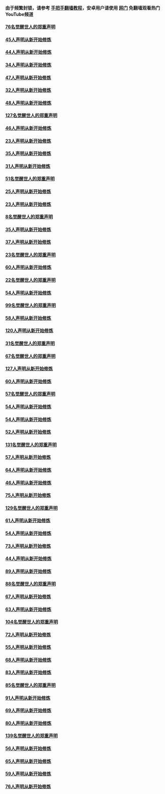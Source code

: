#### 由于频繁封锁，请参考 [手把手翻墙教程](https://github.com/gfw-breaker/guides/wiki/)，安卓用户请使用 [网门](https://github.com/gfw-breaker/nogfw/blob/master/dl.md?t=03011200) 免翻墙观看热门YouTube频道 

#### [76名觉醒世人的郑重声明](../pages/91/421453.md?t=03011200) 

#### [45人声明从新开始修炼](../pages/91/421452.md?t=03011200) 

#### [44人声明从新开始修炼](../pages/91/421422.md?t=03011200) 

#### [34人声明从新开始修炼](../pages/91/421322.md?t=03011200) 

#### [47人声明从新开始修炼](../pages/91/421264.md?t=03011200) 

#### [32人声明从新开始修炼](../pages/91/421225.md?t=03011200) 

#### [48人声明从新开始修炼](../pages/91/421202.md?t=03011200) 

#### [127名觉醒世人的郑重声明](../pages/91/421224.md?t=03011200) 

#### [46人声明从新开始修炼](../pages/91/421203.md?t=03011200) 

#### [23人声明从新开始修炼](../pages/91/421138.md?t=03011200) 

#### [35人声明从新开始修炼](../pages/91/421122.md?t=03011200) 

#### [31人声明从新开始修炼](../pages/91/421081.md?t=03011200) 

#### [51名觉醒世人的郑重声明](../pages/91/421080.md?t=03011200) 

#### [25人声明从新开始修炼](../pages/91/421020.md?t=03011200) 

#### [23人声明从新开始修炼](../pages/91/420884.md?t=03011200) 

#### [8名觉醒世人的郑重声明](../pages/91/420883.md?t=03011200) 

#### [35人声明从新开始修炼](../pages/91/420809.md?t=03011200) 

#### [37人声明从新开始修炼](../pages/91/420766.md?t=03011200) 

#### [23名觉醒世人的郑重声明](../pages/91/420765.md?t=03011200) 

#### [60人声明从新开始修炼](../pages/91/420727.md?t=03011200) 

#### [22名觉醒世人的郑重声明](../pages/91/420726.md?t=03011200) 

#### [54人声明从新开始修炼](../pages/91/420529.md?t=03011200) 

#### [99名觉醒世人的郑重声明](../pages/91/420528.md?t=03011200) 

#### [58人声明从新开始修炼](../pages/91/420198.md?t=03011200) 

#### [120人声明从新开始修炼](../pages/91/420141.md?t=03011200) 

#### [31名觉醒世人的郑重声明](../pages/91/420197.md?t=03011200) 

#### [67名觉醒世人的郑重声明](../pages/91/420140.md?t=03011200) 

#### [127人声明从新开始修炼](../pages/91/420082.md?t=03011200) 

#### [60人声明从新开始修炼](../pages/91/420081.md?t=03011200) 

#### [57名觉醒世人的郑重声明](../pages/91/420080.md?t=03011200) 

#### [54人声明从新开始修炼](../pages/91/419533.md?t=03011200) 

#### [54人声明从新开始修炼](../pages/91/419532.md?t=03011200) 

#### [52人声明从新开始修炼](../pages/91/419531.md?t=03011200) 

#### [131名觉醒世人的郑重声明](../pages/91/419530.md?t=03011200) 

#### [57人声明从新开始修炼](../pages/91/419430.md?t=03011200) 

#### [64人声明从新开始修炼](../pages/91/419429.md?t=03011200) 

#### [46人声明从新开始修炼](../pages/91/419428.md?t=03011200) 

#### [75人声明从新开始修炼](../pages/91/419427.md?t=03011200) 

#### [129名觉醒世人的郑重声明](../pages/91/419426.md?t=03011200) 

#### [61人声明从新开始修炼](../pages/91/419198.md?t=03011200) 

#### [54人声明从新开始修炼](../pages/91/419197.md?t=03011200) 

#### [73人声明从新开始修炼](../pages/91/419196.md?t=03011200) 

#### [44人声明从新开始修炼](../pages/91/419075.md?t=03011200) 

#### [89人声明从新开始修炼](../pages/91/419074.md?t=03011200) 

#### [88名觉醒世人的郑重声明](../pages/91/419195.md?t=03011200) 

#### [67人声明从新开始修炼](../pages/91/419073.md?t=03011200) 

#### [63人声明从新开始修炼](../pages/91/419072.md?t=03011200) 

#### [104名觉醒世人的郑重声明](../pages/91/419071.md?t=03011200) 

#### [72人声明从新开始修炼](../pages/91/418902.md?t=03011200) 

#### [55人声明从新开始修炼](../pages/91/418901.md?t=03011200) 

#### [68人声明从新开始修炼](../pages/91/418900.md?t=03011200) 

#### [83人声明从新开始修炼](../pages/91/418757.md?t=03011200) 

#### [85名觉醒世人的郑重声明](../pages/91/418899.md?t=03011200) 

#### [91人声明从新开始修炼](../pages/91/418756.md?t=03011200) 

#### [69人声明从新开始修炼](../pages/91/418755.md?t=03011200) 

#### [80人声明从新开始修炼](../pages/91/418754.md?t=03011200) 

#### [139名觉醒世人的郑重声明](../pages/91/418753.md?t=03011200) 

#### [56人声明从新开始修炼](../pages/91/418594.md?t=03011200) 

#### [65人声明从新开始修炼](../pages/91/418593.md?t=03011200) 

#### [59人声明从新开始修炼](../pages/91/418592.md?t=03011200) 

#### [76人声明从新开始修炼](../pages/91/418431.md?t=03011200) 


